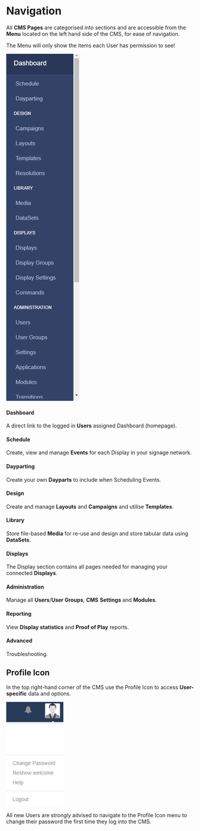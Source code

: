 <!--toc=tour-->

# Navigation

All **CMS Pages** are categorised into sections and are accessible from the **Menu** located on the left hand side of the CMS, for ease of navigation.

<tip>
The Menu will only show the items each User has permission to see!
</tip>

![CMS Menu](img/tour_cms_menu.png)

#### **Dashboard**

A direct link to the logged in **Users** assigned Dashboard (homepage).

#### **Schedule**

Create, view and manage **Events** for each Display in your signage network.

#### **Dayparting**

Create your own **Dayparts** to include when Scheduling Events.

#### **Design**

Create and manage **Layouts** and **Campaigns** and utilise **Templates**.

#### **Library**

Store file-based **Media** for re-use and design and store tabular data using **DataSets**.

#### **Displays**

The Display section contains all pages needed for managing your connected **Displays**.

#### **Administration**

Manage all **Users**/**User Groups**, **CMS** **Settings** and **Modules**.

#### **Reporting**

View **Display statistics** and **Proof of Play** reports.

#### **Advanced**

Troubleshooting.

## Profile Icon

In the top right-hand corner of the CMS use the Profile Icon to access **User-specific** data and options.

![CMS Profile Icon](img/tour_cms_profile_icon.png)

<tip>
All new Users are strongly advised to navigate to the Profile Icon menu to change their password the first time they log into the CMS.
</tip>